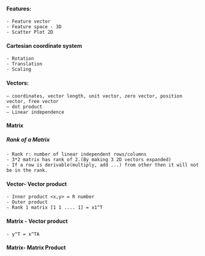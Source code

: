 #### Features:
    - Feature vector
    - Feature space - 3D
    - Scatter Plot 2D
#### Cartesian coordinate system 
    - Rotation
    - Translation
    - Scaling
#### Vectors:
    – coordinates, vector length, unit vector, zero vector, position vector, free vector
    – dot product
    – Linear independence 
#### Matrix
##### Rank of a Matrix
    - Rank r: number of linear independent rows/columns
    - 3*2 matrix has rank of 2.(By making 3 2D vectors expanded)
    - If a row is derivable(multiply, add ...) from other then it will not be in the rank.
#### Vector- Vector product
    - Inner product <x,y> = R number
    - Outer product 
    - Rank 1 matrix [1 1 .... 1] = x1^T
#### Matrix - Vector product
    - y^T = x^TA
#### Matrix- Matrix Product
